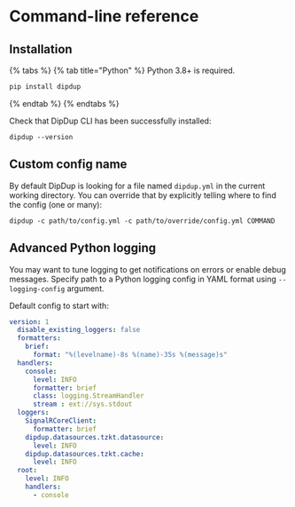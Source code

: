 # Command-line reference

## Installation

{% tabs %}
{% tab title="Python" %}
Python 3.8+ is required.

```bash
pip install dipdup
```
{% endtab %}
{% endtabs %}

Check that DipDup CLI has been successfully installed:

```text
dipdup --version
```

## Custom config name

By default DipDup is looking for a file named `dipdup.yml` in the current working directory. You can override that by explicitly telling where to find the config \(one or many\):

```text
dipdup -c path/to/config.yml -c path/to/override/config.yml COMMAND
```

## Advanced Python logging

You may want to tune logging to get notifications on errors or enable debug messages. Specify path to a Python logging config in YAML format using `--logging-config` argument. 

Default config to start with:

```yaml
version: 1
  disable_existing_loggers: false
  formatters:
    brief:
      format: "%(levelname)-8s %(name)-35s %(message)s"
  handlers:
    console:
      level: INFO
      formatter: brief
      class: logging.StreamHandler
      stream : ext://sys.stdout
  loggers:
    SignalRCoreClient:
      formatter: brief
    dipdup.datasources.tzkt.datasource:
      level: INFO
    dipdup.datasources.tzkt.cache:
      level: INFO
  root:
    level: INFO
    handlers:
      - console
```





